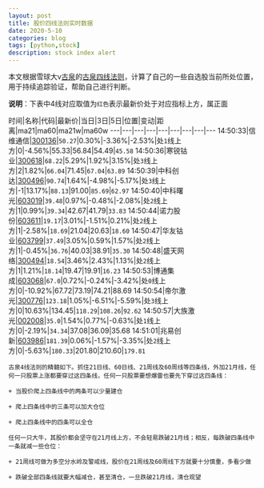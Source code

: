 ```yaml
---
layout: post
title: 股价四线法则实时数据
date: 2020-5-10
categories: blog
tags: [python,stock]
description: stock index alert
---
```



本文根据雪球大v[古泉](https://xueqiu.com/u/7148646888)的[古泉四线法则](https://xueqiu.com/7148646888/130498192)，计算了自己的一些自选股当前所处位置，用于持续追踪验证，帮助自己进行判断。

**说明**：下表中4线对应取值为`红色`表示最新价处于对应指标上方，属正面

时间|名称|代码|最新价|当日|3日|5日|位置|变动|距离|ma21|ma60|ma21w|ma60w
---|---|---|---|---|---|---|---|---
14:50:33|信维通信|[300136](https://xueqiu.com/S/SZ300136)|`50.27`|0.30%|-3.36%|-2.53%|处`1`线上方|0|-4.56%|55.33|56.84|54.49|`45.58`
14:50:36|寒锐钴业|[300618](https://xueqiu.com/S/SZ300618)|`68.22`|5.29%|1.92%|3.15%|处`3`线上方|2|1.82%|`66.04`|71.45|`67.04`|`63.89`
14:50:39|中科创达|[300496](https://xueqiu.com/S/SZ300496)|`90.74`|1.64%|-4.98%|-5.17%|处`3`线上方|-1|13.17%|`88.13`|91.00|`85.69`|`62.97`
14:50:40|中科曙光|[603019](https://xueqiu.com/S/SH603019)|`39.48`|0.97%|-0.48%|-2.08%|处`2`线上方|1|0.99%|`39.34`|42.67|41.79|`33.83`
14:50:44|诺力股份|[603611](https://xueqiu.com/S/SH603611)|`19.17`|3.01%|-1.51%|0.21%|处`2`线上方|1|-2.58%|`18.69`|21.04|20.63|`18.60`
14:50:47|华友钴业|[603799](https://xueqiu.com/S/SH603799)|`37.49`|3.05%|0.59%|1.57%|处`2`线上方|1|-0.45%|`36.76`|40.03|38.91|`35.30`
14:50:48|盛天网络|[300494](https://xueqiu.com/S/SZ300494)|`18.54`|3.46%|2.43%|1.13%|处`2`线上方|1|1.21%|`18.14`|19.47|19.91|`16.23`
14:50:53|博通集成|[603068](https://xueqiu.com/S/SH603068)|`67.0`|0.72%|-0.24%|-3.42%|处`0`线上方|0|-10.92%|67.72|73.19|74.21|88.69
14:50:54|帝尔激光|[300776](https://xueqiu.com/S/SZ300776)|`123.18`|1.05%|-6.51%|-5.59%|处`3`线上方|0|10.63%|134.45|`118.29`|`108.26`|`92.62`
14:50:57|大族激光|[002008](https://xueqiu.com/S/SZ002008)|`35.0`|1.54%|0.77%|-0.63%|处`1`线上方|0|-2.19%|`34.34`|37.08|36.09|35.68
14:51:01|兆易创新|[603986](https://xueqiu.com/S/SH603986)|`181.39`|0.06%|-1.57%|-3.35%|处`2`线上方|0|-5.63%|`180.33`|201.80|210.60|`179.81`

```
古泉4线法则的精髓如下。抓住21日线、60日线、21周线及60周线等四条线，外加21月线，任何一只股票上涨都要穿过这四条线，任何一只股票要想爆雷也要先下穿过这四条线：

+ 当股价爬上四条线中的两条可以少量建仓

+ 爬上四条线中的三条可以加大仓位

+ 爬上四条线中的四条可以全仓

任何一只大牛，其股价都会坚守在21月线上方，不会轻易跌破21月线；相反，每跌破四条线中一条就减一些仓位：

+ 21周线可做为多空分水岭及警戒线，股价在21周线及60周线下方就要十分慎重，多看少做

+ 跌破全部四条线就要大幅减仓，甚至清仓，一旦跌破21月线，清仓观望
```